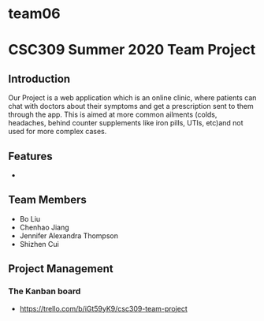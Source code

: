 # team06
CSC309 Summer 2020 Team Project
==============
## Introduction
Our Project is a web application which is an online clinic, where patients can chat with doctors about their symptoms and get a prescription sent to them through the app. This is aimed at more common ailments (colds, headaches, behind counter supplements like iron pills, UTIs, etc)and not used for more complex cases.

## Features
* 



## Team Members
* Bo Liu
* Chenhao Jiang
* Jennifer Alexandra Thompson
* Shizhen Cui

## Project Management
### The Kanban board
* https://trello.com/b/iGt59yK9/csc309-team-project

